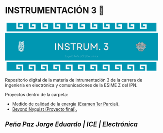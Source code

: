 # INSTRUMENTACIÓN 3 :toolbox:

![Header](/assets/imgs/global/header.png)

Repositorio digital de la materia de intrumentación 3 de la carrera de ingeniería en electrónica y comunicaciones de la ESIME Z del IPN.

Proyectos dentro de la carpeta:

- [Medido de calidad de la energía (Examen 1er Parcial).](Proyectos/01%20-%20MCE/00%20-%20MCE.md)
- [Beyond Nyquist (Proyecto final).](Proyectos/02%20-%20Beyond%20Nyquist/Inicio.md)

## **_Peña Paz Jorge Eduardo | ICE | Electrónica_**
